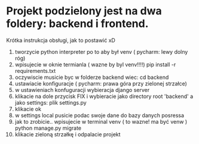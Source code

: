 # Projekt podzielony jest na dwa foldery: backend i frontend.
Krótka instrukcja obsługi, jak to postawić xD  
1. tworzycie python interpreter po to aby był venv ( pycharm: lewy dolny róg)
2. wpisujecie w oknie termianla ( wazne by byl venv!!!!) pip install -r requirements.txt
3. oczywiscie musicie byc w folderze backend wiec: cd backend
4. ustawiacie konfiguracje ( pycharm: prawa góra przy zielonej strzałce)
5. w ustawieniach konfuguracji wybieracja django server
6. klikacie na dole przycisk FIX i wybieracie jako directory root 'backend' a jako settings: plik settings.py
7. klikacie ok 
8. w settings local pusicie podac swoje dane do bazy danych posressa
9. jak to zrobicie.. wpisujecie w terminal venv ( to wazne! ma być venw ) python manage.py migrate
10. klikacie zieloną strzałkę i odpalacie projekt
